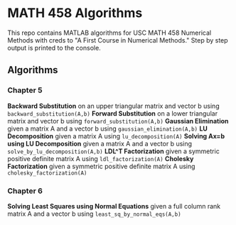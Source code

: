 # MATH 458 Algorithms
This repo contains MATLAB algorithms for USC MATH 458 Numerical Methods with creds to "A First Course in Numerical Methods." Step by step output is printed to the console.

## Algorithms

### Chapter 5
**Backward Substitution** on an upper triangular matrix and vector b using `backward_substitution(A,b)`
**Forward Substitution** on a lower triangular matrix and vector b using `forward_substitution(A,b)`
**Gaussian Elimination** given a matrix A and a vector b using `gaussian_elimination(A,b)`
**LU Decomposition** given a matrix A using `lu_decomposition(A)`
**Solving Ax=b using LU Decomposition** given a matrix A and a vector b using `solve_by_lu_decomposition(A,b)`
**LDL^T Factorization** given a symmetric positive definite matrix A using `ldl_factorization(A)`
**Cholesky Factorization** given a symmetric positive definite matrix A using `cholesky_factorization(A)`

### Chapter 6
**Solving Least Squares using Normal Equations** given a full column rank matrix A and a vector b using `least_sq_by_normal_eqs(A,b)`
